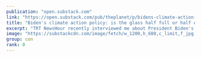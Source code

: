 ```yaml
---
publication: "open.substack.com"
link: "https://open.substack.com/pub/theplanet/p/bidens-climate-action-policy-is-the"
title: "Biden's climate action policy: is the glass half full or half empty? "
excerpt: "TRT NewsHour recently interviewed me about President Biden's speech at the Climate Conference, COP27, in Sharm el-Sheikh. I mentioned it in my latest newsletter but didn't have the video yet to includ"
image: "https://substackcdn.com/image/fetch/w_1200,h_600,c_limit,f_jpg,q_auto:good,fl_progressive:steep/https%3A%2F%2Fbucketeer-e05bbc84-baa3-437e-9518-adb32be77984.s3.amazonaws.com%2Fpublic%2Fimages%2F930cd0ad-72ee-496c-a47a-fd42da8a2c2e_1080x608.jpeg"
group: con
rank: 0
---
```

